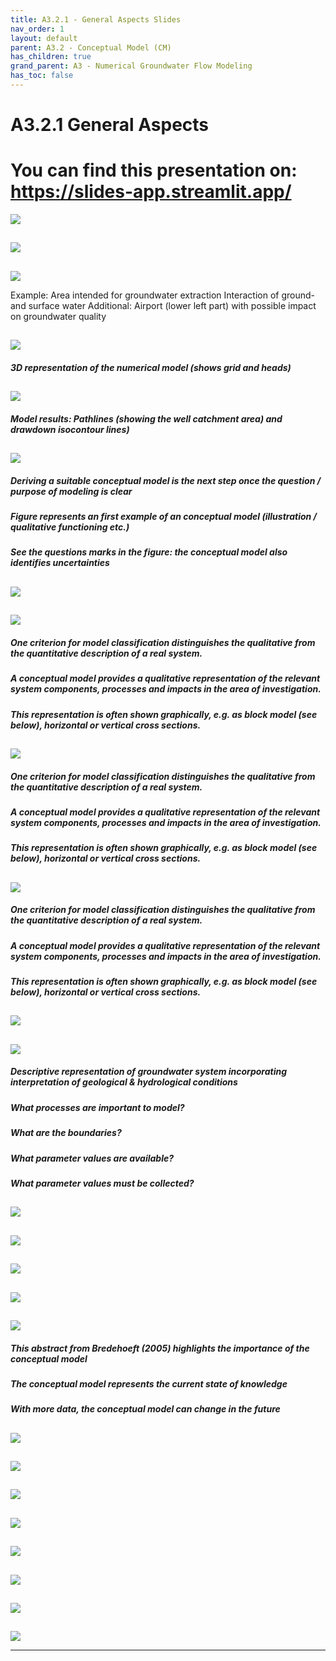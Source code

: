 ```yaml
---
title: A3.2.1 - General Aspects Slides
nav_order: 1
layout: default
parent: A3.2 - Conceptual Model (CM)
has_children: true
grand_parent: A3 - Numerical Groundwater Flow Modeling
has_toc: false
---
```


<script
  src="https://cdn.mathjax.org/mathjax/latest/MathJax.js?config=TeX-AMS-MML_HTMLorMML"
  type="text/javascript">
</script>
# A3.2.1 General Aspects



# You can find this presentation on: https://slides-app.streamlit.app/



![](./../assets/images/slides/A_3_2_1/Slide1.JPG)

## 

![](./../assets/images/slides/A_3_2_1/Slide2.JPG)





## 

![](./../assets/images/slides/A_3_2_1/Slide3.JPG)

Example: Area intended for groundwater extraction
Interaction of ground- and surface water
Additional: Airport (lower left part) with possible impact on groundwater quality

## 

![](./../assets/images/slides/A_3_2_1/Slide4.JPG)

##### 3D representation of the numerical model (shows grid and heads)

## 

![](./../assets/images/slides/A_3_2_1/Slide5.JPG)

##### Model results: Pathlines (showing the well catchment area) and drawdown isocontour lines)

## 

![](./../assets/images/slides/A_3_2_1/Slide6.JPG)

##### Deriving a suitable conceptual model is the next step once the question / purpose of modeling is clear

##### Figure represents an first example of an conceptual model (illustration / qualitative functioning etc.)

##### See the questions marks in the figure: the conceptual model also identifies uncertainties

## 

![](./../assets/images/slides/A_3_2_1/Slide7.JPG)



## 

![](./../assets/images/slides/A_3_2_1/Slide8.JPG)

##### One criterion for model classification distinguishes the qualitative from the quantitative description of a real system.

##### A conceptual model provides a qualitative representation of the relevant system components, processes and impacts in the area of investigation.

##### This representation is often shown graphically, e.g. as block model (see below), horizontal or vertical cross sections.

## 

![](./../assets/images/slides/A_3_2_1/Slide9.JPG)

##### One criterion for model classification distinguishes the qualitative from the quantitative description of a real system.

##### A conceptual model provides a qualitative representation of the relevant system components, processes and impacts in the area of investigation.

##### This representation is often shown graphically, e.g. as block model (see below), horizontal or vertical cross sections.

## 

![](./../assets/images/slides/A_3_2_1/Slide10.JPG)

##### One criterion for model classification distinguishes the qualitative from the quantitative description of a real system.

##### A conceptual model provides a qualitative representation of the relevant system components, processes and impacts in the area of investigation.

##### This representation is often shown graphically, e.g. as block model (see below), horizontal or vertical cross sections.

## 

![](./../assets/images/slides/A_3_2_1/Slide11.JPG)



## 

![](./../assets/images/slides/A_3_2_1/Slide12.JPG)

##### Descriptive representation of groundwater system incorporating interpretation of geological & hydrological conditions

##### What processes are important to model?

##### What are the boundaries?

##### What parameter values are available?

##### What parameter values must be collected?

## 

![](./../assets/images/slides/A_3_2_1/Slide13.JPG)



## 

![](./../assets/images/slides/A_3_2_1/Slide14.JPG)



## 

![](./../assets/images/slides/A_3_2_1/Slide15.JPG)



## 

![](./../assets/images/slides/A_3_2_1/Slide16.JPG)



## 

![](./../assets/images/slides/A_3_2_1/Slide17.JPG)

##### This abstract from Bredehoeft (2005) highlights the importance of the conceptual model

##### The conceptual model represents the current state of knowledge

##### With more data, the conceptual model can change in the future

## 

![](./../assets/images/slides/A_3_2_1/Slide18.JPG)



## 

![](./../assets/images/slides/A_3_2_1/Slide19.JPG)



## 

![](./../assets/images/slides/A_3_2_1/Slide20.JPG)



## 

![](./../assets/images/slides/A_3_2_1/Slide21.JPG)



## 

![](./../assets/images/slides/A_3_2_1/Slide22.JPG)



## 

![](./../assets/images/slides/A_3_2_1/Slide23.JPG)



## 

![](./../assets/images/slides/A_3_2_1/Slide24.JPG)



## 

![](./../assets/images/slides/A_3_2_1/Slide25.JPG)



---







